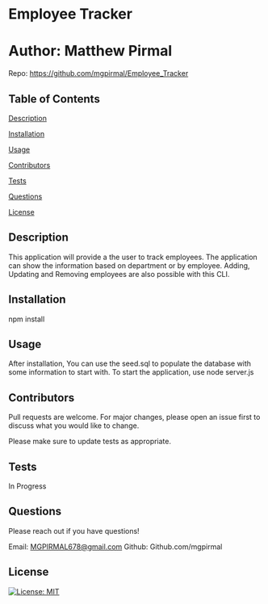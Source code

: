 # Employee Tracker
  # Author: Matthew Pirmal

 Repo: https://github.com/mgpirmal/Employee_Tracker

  ## Table of Contents

  [Description](#Description)

  [Installation](#Installation)

  [Usage](#Usage)

  [Contributors](#Contributors)

  [Tests](#Tests)

  [Questions](#Questions)

  [License](#License)

  ## Description
  
  This application will provide a the user to track employees. The application can show the information based on department or by employee. Adding, Updating and Removing employees are also possible with this CLI.
    
  ## Installation
    
  npm install
    
    
  ## Usage
    
  After installation, You can use the seed.sql to populate the database with some information to start with. To start the application, use node server.js
  
    
  ## Contributors
  Pull requests are welcome. For major changes, please open an issue first to discuss what you would like to change.
    
  Please make sure to update tests as appropriate.

  

  ## Tests

  In Progress

  ## Questions

  Please reach out if you have questions!

  Email: MGPIRMAL678@gmail.com
  Github: Github.com/mgpirmal
    
  ## License
  [![License: MIT](https://img.shields.io/badge/License-MIT-yellow.svg)](https://opensource.org/licenses/MIT)